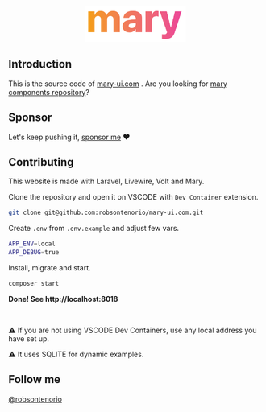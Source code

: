 <p align="center"><img width="200" src="public/mary.png"></p>


## Introduction
This is the source code of [mary-ui.com](https://mary-ui.com) . Are you looking for [mary components repository](https://github.com/robsontenorio/mary)?

## Sponsor
Let's keep pushing it, [sponsor me](https://github.com/sponsors/robsontenorio) ❤️ 

## Contributing 

This website is made with Laravel, Livewire, Volt and Mary.

Clone the repository and open it on VSCODE with `Dev Container` extension.  
```bash
git clone git@github.com:robsontenorio/mary-ui.com.git
```

Create `.env` from `.env.example` and adjust few vars.

```bash
APP_ENV=local
APP_DEBUG=true
```

Install, migrate and start.

```bash
composer start
```

**Done! See http://localhost:8018**

<br>

:warning: If you are not using VSCODE Dev Containers, use any local address you have set up.

:warning: It uses SQLITE for dynamic examples.

## Follow me

[@robsontenorio](https://twitter.com/robsontenorio)

